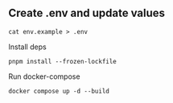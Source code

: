 
## Create .env and update values
```
cat env.example > .env
```
Install deps
```
pnpm install --frozen-lockfile
```

Run docker-compose
```
docker compose up -d --build
```
